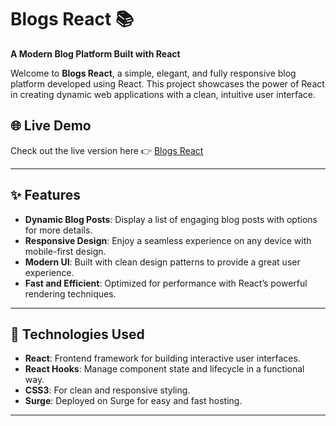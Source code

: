 # Blogs React 📚  
**A Modern Blog Platform Built with React**  

Welcome to **Blogs React**, a simple, elegant, and fully responsive blog platform developed using React. This project showcases the power of React in creating dynamic web applications with a clean, intuitive user interface.

## 🌐 Live Demo  
Check out the live version here 👉 [Blogs React](https://blogs-react.surge.sh/)

---

## ✨ Features

- **Dynamic Blog Posts**: Display a list of engaging blog posts with options for more details.
- **Responsive Design**: Enjoy a seamless experience on any device with mobile-first design.
- **Modern UI**: Built with clean design patterns to provide a great user experience.
- **Fast and Efficient**: Optimized for performance with React’s powerful rendering techniques.

---

## 🚀 Technologies Used

- **React**: Frontend framework for building interactive user interfaces.
- **React Hooks**: Manage component state and lifecycle in a functional way.
- **CSS3**: For clean and responsive styling.
- **Surge**: Deployed on Surge for easy and fast hosting.

---